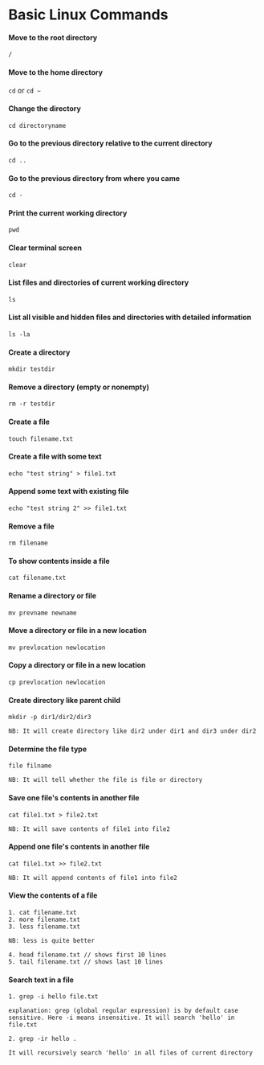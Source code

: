 # Basic Linux Commands

#### Move to the root directory
`/`

#### Move to the home directory
`cd` or `cd ~`

#### Change the directory
`cd directoryname`

#### Go to the previous directory relative to the current directory
`cd ..`

#### Go to the previous directory from where you came
`cd -` 

#### Print the current working directory
`pwd`

#### Clear terminal screen
`clear`

#### List files and directories of current working directory
`ls`

#### List all visible and hidden files and directories with detailed information
`ls -la`

#### Create a directory
`mkdir testdir`

#### Remove a directory (empty or nonempty)
`rm -r testdir`

#### Create a file
`touch filename.txt`

#### Create a file with some text
`echo "test string" > file1.txt`

#### Append some text with existing file
`echo "test string 2" >> file1.txt`

#### Remove a file
`rm filename`

#### To show contents inside a file
`cat filename.txt`

#### Rename a directory or file
`mv prevname newname`

#### Move a directory or file in a new location
`mv prevlocation newlocation`

#### Copy a directory or file in a new location
`cp prevlocation newlocation`

#### Create directory like parent child
```
mkdir -p dir1/dir2/dir3

NB: It will create directory like dir2 under dir1 and dir3 under dir2
```

#### Determine the file type
```
file filname

NB: It will tell whether the file is file or directory
```

#### Save one file's contents in another file
```
cat file1.txt > file2.txt

NB: It will save contents of file1 into file2
```

#### Append one file's contents in another file
```
cat file1.txt >> file2.txt

NB: It will append contents of file1 into file2
```

#### View the contents of a file
```
1. cat filename.txt
2. more filename.txt
3. less filename.txt

NB: less is quite better

4. head filename.txt // shows first 10 lines
5. tail filename.txt // shows last 10 lines
```

#### Search text in a file
```
1. grep -i hello file.txt

explanation: grep (global regular expression) is by default case sensitive. Here -i means insensitive. It will search 'hello' in file.txt

2. grep -ir hello .

It will recursively search 'hello' in all files of current directory
